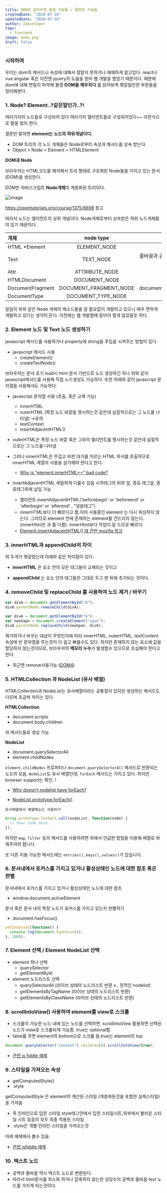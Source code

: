 ```yaml
---
title: DOM의 알아두면 좋을 사실들 / 몰랐던 사실들
createdDate: "2020-07-26"
updatedDate: "2020-07-26"
author: Ideveloper
tags:
  - frontend
image: dom2.png
draft: false
---
```


### 시작하며

우리는 dom의 메서드나 속성에 대해서 잘알지 못하거나 애매하게 알고있다. react나 vue angular 혹은 이전엔 jquery의 도움을 받아 웹 개발을 했었기 때문이다. 때문에 dom에 대해 면밀히 파악해 볼겸 **DOM을 깨우치다** 를 읽어보며 헷갈릴만한 부분들을 정리해본다.

### 1. Node? Element..?같은말인가..?!

여러가지의 노드들로 구성되어 있다 여러가지 엘리먼트들로 구성되어있다~~ 이런식으로 말을 많이 한다.

결론만 말하면 **element는 노드의 하위개념이다.**

- DOM 트리의 각 노드 개체들은 Node로부터 속성과 메서드를 상속 받는다.
- Object < Node < Element < HTMLElement

**DOM과 Node**

브라우저는 HTML코드를 해석해서 트리 형태로 구조화된 Node들을 가지고 있는 문서(DOM)을 생성한다.

DOM은 자바스크립트 **Node개체**의 계층화된 트리이다.

![image](https://s3.ap-northeast-2.amazonaws.com/opentutorials-user-file/module/904/2242.png)

https://opentutorials.org/course/1375/6698 참고

따라서 노드는 엘리먼트의 상위 개념이다. Node개체로부터 상속받은 하위 노드개체들이 있기 때문이다.

| 개체             |       node type        |                                        example |
| :--------------- | :--------------------: | ---------------------------------------------: |
| HTML \*Element   |      ELEMENT_NODE      |                                   `<body> <a>` |
| Text             |       TEXT_NODE        | 줄바꿈과 공백 포함한 html문서 내의 텍스트 문자 |
| Attr             |     ATTRIBUTE_NODE     |                                   class="test" |
| HTMLDocument     |     DOCUMENT_NODE      |                                window.document |
| DocumentFragment | DOCUMENT_FRAGMENT_NODE |              document.createDocumentFragment() |
| DocumentType     |   DOCUMENT_TYPE_NODE   |                              `<!DOCTYPE html>` |

일일히 위와 같은 Node 개체의 메소드들을 알 필요없이 개발하고 있으니 매우 편하게 개발하고 있다는 생각이 든다. 이전에는 웹 개발할때 알아야 할게 많았을듯 하다.

### 2. Element 노드 및 Text 노드 생성하기

javascript 메서드를 사용하거나 property에 string을 주입을 시켜주는 방법이 있다.

- javascript 메서드 사용
  - createElement()
  - createTextNode()

브라우저는 문서 초기 load시 html 문서 기반으로 노드 생성하긴 하나 위와 같이 javascript메서드를 사용해 직접 노드생성도 가능하다. 또한 아래와 같이 javascript 문자열을 사용해서도 가능하다.

- javascript 문자열 사용 (추출, 혹은 교체 가능)

  - innerHTML
  - outerHTML (특정 노드 바깥을 명시하는것 같은데 실질적으로는 그 노드를 나타냄) →유의
  - textContext
  - insertAdjacentHTML()

- outerHTML은 특정 노드 바깥 혹은 그위의 엘리먼트를 명시하는것 같은데 실질적으로는 그 노드를 나타냄
- 그러나 innerHTML은 무겁고 비싼 대가를 치르는 HTML 파서를 호출하므로 innerHTML 계열의 사용을 삼가해야 한다고 한다.
  - [Why is "element.innerHTML+=" bad code?](https://stackoverflow.com/a/11515395)
- insertAdjacentHTML 세밀하게 다룰수 있음 시작태그의 뒤와 앞, 종료 태그앞, 종료태그뒤에 삽입 가능
  - 엘리먼트.insertAdjacentHTML('beforebegin' or 'beforeend' or 'afterbegin' or 'afterend' , "넣을태그")
  - innerHTML보다 더 빠르다고 함.이미 사용중인 element 는 다시 파싱하지 않는다. 그러므로 element 안에 존재하는 element를 건드리지 않는다. (innerHtml은 과 좀 다름). innerHtml보다 작업이 덜 드므로 빠르다.
  - [Element.insertAdjacentHTML() 에 관한 mozilla 링크](https://developer.mozilla.org/ko/docs/Web/API/Element/insertAdjacentHTML)

### 3. innerHTML과 appendChild의 차이

위 두개가 헷갈렸는데 아래와 같은 차이점이 있다.

- **innerHTML** 은 요소 안의 모든 태그들이 교체되는 것이고

- **appendChild** 는 요소 안의 태그들은 그대로 두고 맨 뒤에 추가되는 것이다.

### 4. removeChild 및 replaceChild 를 사용하여 노드 제거 / 바꾸기

```jsx
var divA = document.getElementById("A");
divA.parentNode.removeChild(divA);

var divA = document.getElementById("A");
var newSapn = document.createElement("span");
divA.parentNode.replaceChild(newSpan, divA);
```

제거하거나 바꾸는 대상이 무엇인지에 따라 innerHTML, outerHTML, textContent속성에 빈 문자열을 주는것이 더 쉽고 빠를수도 있다. 하지만 존재하지 않는 요소에 값을 할당하지 않는것이므로, 브라우저의 **메모리 누수**가 발생할수 있으므로 조심해야 한다고 한다.

- 최근엔 remove사용가능 ([DOM4](https://dom.spec.whatwg.org/))

### 5. HTMLCollection 과 NodeList (유사 배열)

HTMLCollection과 NodeList는 유사배열이라는 공통점이 있지만 생성하는 메서드도 다르며 조금씩 차이는 있다.

**HTMLCollection**

- document.scripts
- document.body.children

위 메서드들로 생성 가능

**NodeList**

- document.querySelectorAll
- element.childNodes

`element.childNodes` 프로퍼티나 `document.querySelectorAll` 메서드로 반환되는 노드의 모음. `NodeList`도 유사 배열인데, `forEach` 메서드는 가지고 있다. 하지만 browser support는 확인..!

- [Why doesn't nodelist have forEach?](https://stackoverflow.com/a/39133264)

- [NodeList.prototype.forEach()](https://developer.mozilla.org/en-US/docs/Web/API/NodeList/forEach)

`유사배열에서 배열메소드 사용하기`

```jsx
Array.prototype.forEach.call(nodeList, function(node) {
  // Your code here.
});
```

하지만 `map`, `filter` 등의 메서드를 사용하려면 위에서 언급한 방법을 이용해 배열로 바꿔주어야 합니다.

또 다른 이용 가능한 메서드에는 `entries()`, `keys()`, `values()`가 있습니다.

### 6. 문서내에서 포커스를 가지고 있거나 활성상태인 노드에 대한 참조 혹은 판별

문서내에서 포커스를 가지고 있거나 활성상태인 노드에 대한 참조

- window.document.activeElement

문서 혹은 문서 내의 특정 노드가 포커스를 가지고 있는지 판별하기

- document.hasFocus()

```jsx
setInterval(function() {
  console.log(document.hasFocus());
}, 1000);
```

### 7. Element 선택 / Element NodeList 선택

- element 하나 선택
  - querySelector
  - getElementById
- element 노드리스트 선택
  - querySelectorAll (라이브 상태의 노드리스트 반환 x , 정적인 nodelist)
  - getElementsByTagName (라이브 상태의 노드리스트 반환)
  - getElementsByClassName (라이브 상태의 노드리스트 반환)

### 8. scrollIntoView() 사용하여 element를 view로 스크롤

- 스크롤이 가능한 노드 내에 있는 노드를 선택하면. scrollIntoView 활용하면 선택된 노드가 view로 스크롤되게 가능함. true는 optional함.
- false를 주면 element의 bottom으로 스크롤 됨.true는 element의 top

```jsx
document.querySelector("content").children[4].scrollIntoView(true);
```

- [관련 js fiddle 예제 ](https://jsfiddle.net/r4fcdok7/)

### 9. 스타일을 가져오는 속성

- getComputedStyle()
- .style

getComputedStyle 은 element의 계산된 스타일 (계층화된것을 포함한 실제스타일)을 가져옴

- 즉 인라인으로 입힌 스타일 style태그안에서 입힌 스타일시트,외부에서 불러온 스타일 시트 등등이 모두 최종 적용된 스타일
- .style은 개별 인라인 스타일을 가져오는것

아래 예제에서 볼수 있음.

- [관련 jsfiddle 예제](https://jsfiddle.net/5w069134/)

### 10 .텍스트 노드

- 공백과 줄바꿈 역시 텍스트 노드로 변환된다.
- 따라서 html문서를 최소화 하거나 압축하지 않는한 상당수의 공백과 줄바꿈 text 노드를 가지게 되는것이다.
